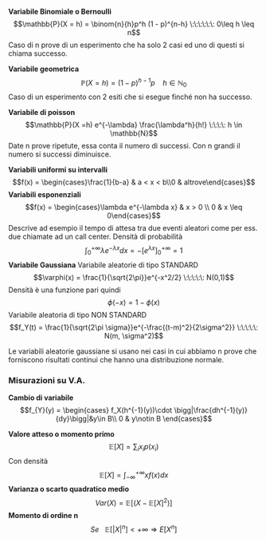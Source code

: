 **Variabile Binomiale o Bernoulli**
$$\mathbb{P}(X = h) = \binom{n}{h}p^h (1 - p)^{n-h} \:\:\:\:\:\: 0\leq h \leq n$$
Caso di n prove di un esperimento che ha solo 2 casi ed uno di questi si chiama successo.

**Variabile geometrica**
$$\mathbb{P}(X = h) = (1-p)^{h-1}p \:\:\:\: h \in \mathbb{N}_0$$
Caso di un esperimento con 2 esiti che si esegue finché non ha successo.

**Variabile di poisson**
$$\mathbb{P}(X =h) e^{-\lambda} \frac{\lambda^h}{h!} \:\:\:\: h \in \mathbb{N}$$
Date n prove ripetute, essa conta il numero di successi. Con n grandi il numero si successi diminuisce.

**Variabili uniformi su intervalli**
$$f(x) = \begin{cases}\frac{1}{b-a} & a < x < b\\0 & altrove\end{cases}$$
**Variabili esponenziali**
$$f(x) = \begin{cases}\lambda e^{-\lambda x} & x > 0 \\ 0 & x \leq 0\end{cases}$$
Descrive ad esempio il tempo di attesa tra due eventi aleatori come per ess. due chiamate ad un call center.
Densità di probabilità
$$\int_0^{+\infty}\lambda e^{-\lambda x}dx = -[e^{\lambda x}]_0^{+\infty} = 1$$
**Variabile Gaussiana**
Variabile aleatorie di tipo STANDARD
$$\varphi(x) = \frac{1}{\sqrt{2\pi}}e^{-x^2/2} \:\:\:\:\: N(0,1)$$
Densità è una funzione pari quindi $$\phi(-x) = 1 - \phi(x)$$
Variabile aleatoria di tipo NON STANDARD
$$f_Y(t) = \frac{1}{\sqrt{2\pi \sigma}}e^{-\frac{(t-m)^2}{2\sigma^2}} \:\:\:\:\: N(m, \sigma^2)$$

Le variabili aleatorie gaussiane si usano nei casi in cui abbiamo n prove che forniscono risultati continui che hanno una distribuzione normale.
### Misurazioni su V.A.
**Cambio di variabile**
$$f_{Y}(y) = \begin{cases}
f_X(h^{-1}(y))\cdot \bigg|\frac{dh^{-1}(y)}{dy}\bigg|&y\in B\\
0 & y\notin B
\end{cases}$$

**Valore atteso o momento primo**
$$\mathbb{E}[X] = \sum_i x_i p(x_i)$$
Con densità
$$\mathbb{E}[X] = \int_{-\infty}^{+\infty}xf(x)dx$$
**Varianza o scarto quadratico medio**
$$Var(X) = \mathbb{E}[(X - \mathbb{E}[X]^2)]$$
**Momento di ordine n**
$$Se \:\:\:\mathbb{E}[|X|^n] < +\infty \Rightarrow E[X^n]$$
